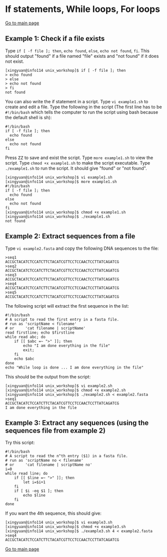 # If statements, While loops, For loops

[Go to main page](https://github.com/sux21/Batstone_Lab_UNIX_Tutorial/tree/main)

## Example 1: Check if a file exists
Type ``if [ -f file ]; then``, ``echo found``, ``else``, ``echo not found``, ``fi``. This should output "found" if a file named "file" exists and "not found" if it does not exist.
```
[xingyuan@info114 unix_workshop]$ if [ -f file ]; then
> echo found
> else
> echo not found
> fi
not found
```
You can also write the if statement in a script. Type ``vi example1.sh`` to create and edit a file. Type the following in the script (The first line has to be ``#!/bin/bash`` which tells the computer to run the script using bash because the default shell is sh):
```
#!/bin/bash
if [ -f file ]; then
  echo found
else
  echo not found
fi
```
Press <kbd>ZZ</kbd> to save and exist the script. Type ``more example1.sh`` to view the script. Type ``chmod +x example1.sh`` to make the script executable. Type ``./example1.sh`` to run the script. It should give "found" or "not found".
```
[xingyuan@info114 unix_workshop]$ vi example1.sh 
[xingyuan@info114 unix_workshop]$ more example1.sh 
#!/bin/bash
if [ -f file ]; then
  echo found
else
  echo not found
fi
[xingyuan@info114 unix_workshop]$ chmod +x example1.sh 
[xingyuan@info114 unix_workshop]$ ./example1.sh
not found
```

## Example 2: Extract sequences from a file
Type ``vi example2.fasta`` and copy the following DNA sequences to the file:
```
>seq1
ACCGCTACATCTCCATCTTCTACATCGTTCCTCCAACTCCTTATCAGATCG
>seq2
ACCGCTACATCTCCATCTTCTACATCGTTCCTCCAACTCCTTATCAGATCG
>seq3
ACCGCTACATCTCCATCTTCTACATCGTTCCTCCAACTCCTTATCAGATCG
>seq4
ACCGCTACATCTCCATCTTCTACATCGTTCCTCCAACTCCTTATCAGATCG
>seq5
ACCGCTACATCTCCATCTTCTACATCGTTCCTCCAACTCCTTATCAGATCG
```
The following script will extract the first sequence in the list:
```
#!/bin/bash
# A script to read the first entry in a fasta file.
# run as 'scriptName < filename'
# or     'cat filename | scriptName'
read firstline; echo $firstline
while read abc; do 
    if [[ $abc =~ ">" ]]; then 
        echo "I am done everything in the file"
        exit; 
    fi
    echo $abc
done
echo "While loop is done ... I am done everything in the file"
```
This should be the output from the script:
```
[xingyuan@info114 unix_workshop]$ vi example2.sh
[xingyuan@info114 unix_workshop]$ chmod +x example2.sh 
[xingyuan@info114 unix_workshop]$ ./example2.sh < example2.fasta 
>seq1
ACCGCTACATCTCCATCTTCTACATCGTTCCTCCAACTCCTTATCAGATCG
I am done everything in the file
```
## Example 3: Extract any sequences (using the sequences file from example 2)
Try this script:
```
#!/bin/bash
# A script to read the n^th entry ($1) in a fasta file.
# run as 'scriptName no < filename'
# or     'cat filename | scriptName no'
i=0
while read line; do 
    if [[ $line =~ ">" ]]; then
        let i=$i+1
    fi
    if [ $i -eq $1 ]; then
        echo $line
    fi
done
```
If you want the 4th sequence, this should give:
```
[xingyuan@info114 unix_workshop]$ vi example3.sh 
[xingyuan@info114 unix_workshop]$ chmod +x example3.sh 
[xingyuan@info114 unix_workshop]$ ./example3.sh 4 < example2.fasta 
>seq4
ACCGCTACATCTCCATCTTCTACATCGTTCCTCCAACTCCTTATCAGATCG
```








[Go to main page](https://github.com/sux21/Batstone_Lab_UNIX_Tutorial/tree/main)
